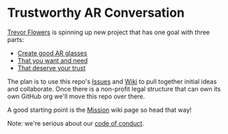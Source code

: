 # Trustworthy AR Conversation

[Trevor Flowers](https://trevor.smith.name/) is spinning up new project that has one goal with three parts:

- [Create good AR glasses](https://github.com/Transmutable/trustworthy-ar-conversation/wiki/Mission#good-ar-glasses)
- [That you want and need](https://github.com/Transmutable/trustworthy-ar-conversation/wiki/Mission#that-you-want-and-need)
- [That deserve your trust](https://github.com/Transmutable/trustworthy-ar-conversation/wiki/Mission#that-deserve-your-trust)

The plan is to use this repo's [Issues](https://github.com/Transmutable/trustworthy-ar-conversation/issues) and [Wiki](https://github.com/Transmutable/trustworthy-ar-conversation/wiki) to pull together initial ideas and collaborate. Once there is a non-profit legal structure that can own its own GitHub org we'll move this repo over there.

A good starting point is the [Mission](https://github.com/Transmutable/trustworthy-ar-conversation/wiki/Mission#that-deserve-your-trust) wiki page so head that way!

Note: we're serious about our [code of conduct](CODE_OF_CONDUCT.md).
